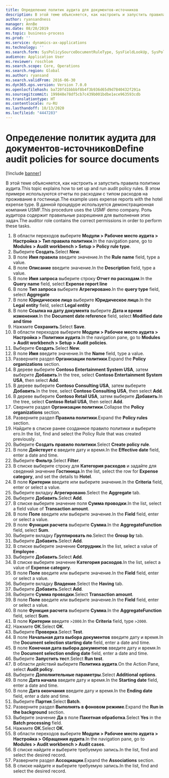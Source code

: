 ```yaml
---
title: Определение политик аудита для документов-источников
description: В этой теме объясняется, как настроить и запустить правила политики аудита.
author: ryansandness
manager: AnnBe
ms.date: 08/20/2019
ms.topic: business-process
ms.prod: ''
ms.service: dynamics-ax-applications
ms.technology: ''
ms.search.form: SysPolicySourceDocumentRuleType, SysFieldLookUp, SysPolicyListPage, SysPolicy, AuditPolicyRule, SysQueryForm, SysQueryFieldLookUp, AuditPolicyDateSelection, AuditPolicyAdditionalOption, BatchJob, CaseDetail
audience: Application User
ms.reviewer: roschlom
ms.search.scope: Core, Operations
ms.search.region: Global
ms.author: ryansand
ms.search.validFrom: 2016-06-30
ms.dyn365.ops.version: Version 7.0.0
ms.openlocfilehash: ba720fd1bbbbf8b4f3b936d65d9d7840432f291a
ms.sourcegitcommit: 199848e78df5cb7c439b001bdbe1ece963593cdb
ms.translationtype: HT
ms.contentlocale: ru-RU
ms.lasthandoff: 10/13/2020
ms.locfileid: "4447283"
---
```

# <a name="define-audit-policies-for-source-documents"></a><span data-ttu-id="5d607-103">Определение политик аудита для документов-источников</span><span class="sxs-lookup"><span data-stu-id="5d607-103">Define audit policies for source documents</span></span>

[!include [banner](../../includes/banner.md)]

<span data-ttu-id="5d607-104">В этой теме объясняется, как настроить и запустить правила политики аудита.</span><span class="sxs-lookup"><span data-stu-id="5d607-104">This topic explains how to set up and run audit policy rules.</span></span> <span data-ttu-id="5d607-105">В этом примере используются отчеты по расходам с типом расходов на проживание в гостинице.</span><span class="sxs-lookup"><span data-stu-id="5d607-105">The example uses expense reports with the hotel expense type.</span></span> <span data-ttu-id="5d607-106">В данной процедуре используется демонстрационная компания USMF.</span><span class="sxs-lookup"><span data-stu-id="5d607-106">This procedure uses the USMF demo company.</span></span> <span data-ttu-id="5d607-107">Роль аудитора содержит правильные разрешения для выполнения этих задач.</span><span class="sxs-lookup"><span data-stu-id="5d607-107">The auditor role contains the correct permissions in order to perform these tasks.</span></span>

1. <span data-ttu-id="5d607-108">В области переходов выберите **Модули > Рабочее место аудита > Настройка > Тип правила политики**.</span><span class="sxs-lookup"><span data-stu-id="5d607-108">In the navigation pane, go to **Modules > Audit workbench > Setup > Policy rule type**.</span></span>
2. <span data-ttu-id="5d607-109">Выберите **Создать**.</span><span class="sxs-lookup"><span data-stu-id="5d607-109">Select **New**.</span></span>
3. <span data-ttu-id="5d607-110">В поле **Имя правила** введите значение.</span><span class="sxs-lookup"><span data-stu-id="5d607-110">In the **Rule name** field, type a value.</span></span>
4. <span data-ttu-id="5d607-111">В поле **Описание** введите значение.</span><span class="sxs-lookup"><span data-stu-id="5d607-111">In the **Description** field, type a value.</span></span>
5. <span data-ttu-id="5d607-112">В поле **Имя запроса** выберите строку **Отчет по расходам**.</span><span class="sxs-lookup"><span data-stu-id="5d607-112">In the **Query name** field, select **Expense report line**</span></span>
6. <span data-ttu-id="5d607-113">В поле **Тип запроса** выберите **Агрегировано**.</span><span class="sxs-lookup"><span data-stu-id="5d607-113">In the **query type** field, select **Aggregate**</span></span>
7. <span data-ttu-id="5d607-114">В поле **Юридическое лицо** выберите **Юридическое лицо**.</span><span class="sxs-lookup"><span data-stu-id="5d607-114">In the **Legal entity** field, select **Legal entity**</span></span>
8. <span data-ttu-id="5d607-115">В поле **Ссылка на дату документа** выберите **Дата и время изменения**.</span><span class="sxs-lookup"><span data-stu-id="5d607-115">In the **Document date reference** field, select **Modified date and time**</span></span>
9. <span data-ttu-id="5d607-116">Нажмите **Сохранить**.</span><span class="sxs-lookup"><span data-stu-id="5d607-116">Select **Save**.</span></span>
10. <span data-ttu-id="5d607-117">В области переходов выберите **Модули > Рабочее место аудита > Настройка > Политики аудита**.</span><span class="sxs-lookup"><span data-stu-id="5d607-117">In the navigation pane, go to **Modules > Audit workbench > Setup > Audit policies**.</span></span>
11. <span data-ttu-id="5d607-118">Выберите **Создать**.</span><span class="sxs-lookup"><span data-stu-id="5d607-118">Select **New**.</span></span>
12. <span data-ttu-id="5d607-119">В поле **Имя** введите значение.</span><span class="sxs-lookup"><span data-stu-id="5d607-119">In the **Name** field, type a value.</span></span>
13. <span data-ttu-id="5d607-120">Разверните раздел **Организации политики**.</span><span class="sxs-lookup"><span data-stu-id="5d607-120">Expand the **Policy organizations** section.</span></span>
14. <span data-ttu-id="5d607-121">В дереве выберите **Contoso Entertainment System USA**, затем выберите **Добавить**.</span><span class="sxs-lookup"><span data-stu-id="5d607-121">In the tree, select **Contoso Entertainment System USA**, then select **Add**.</span></span>
15. <span data-ttu-id="5d607-122">В дереве выберите **Contoso Consulting USA**, затем выберите **Добавить**.</span><span class="sxs-lookup"><span data-stu-id="5d607-122">In the tree, select **Contoso Consulting USA**, then select **Add**.</span></span>
16. <span data-ttu-id="5d607-123">В дереве выберите **Contoso Retail USA**, затем выберите **Добавить**.</span><span class="sxs-lookup"><span data-stu-id="5d607-123">In the tree, select **Contoso Retail USA**, then select **Add**.</span></span>
17. <span data-ttu-id="5d607-124">Сверните раздел **Организации политики**.</span><span class="sxs-lookup"><span data-stu-id="5d607-124">Collapse the **Policy organizations** section.</span></span>
18. <span data-ttu-id="5d607-125">Разверните раздел **Правила политики**.</span><span class="sxs-lookup"><span data-stu-id="5d607-125">Expand the **Policy rules** section.</span></span>
19. <span data-ttu-id="5d607-126">Найдите в списке ранее созданное правило политики и выберите его.</span><span class="sxs-lookup"><span data-stu-id="5d607-126">In the list, find and select the Policy Rule that was created previously.</span></span>
20. <span data-ttu-id="5d607-127">Выберите **Создать правило политики**.</span><span class="sxs-lookup"><span data-stu-id="5d607-127">Select **Create policy rule**.</span></span>
21. <span data-ttu-id="5d607-128">В поле **Действует с** введите дату и время.</span><span class="sxs-lookup"><span data-stu-id="5d607-128">In the **Effective date** field, enter a date and time.</span></span>
22. <span data-ttu-id="5d607-129">Выберите **Фильтр**.</span><span class="sxs-lookup"><span data-stu-id="5d607-129">Select **Filter**.</span></span>
23. <span data-ttu-id="5d607-130">В списке выберите строку для **Категория расходов** и задайте для сведений значение **Гостиница**.</span><span class="sxs-lookup"><span data-stu-id="5d607-130">In the list, select the row for **Expense category**, and set the details to **Hotel**.</span></span>
24. <span data-ttu-id="5d607-131">В поле **Критерии** введите или выберите значение.</span><span class="sxs-lookup"><span data-stu-id="5d607-131">In the **Criteria** field, enter or select a value.</span></span>
25. <span data-ttu-id="5d607-132">Выберите вкладку **Агрегировано**.</span><span class="sxs-lookup"><span data-stu-id="5d607-132">Select the **Aggregate** tab.</span></span>
26. <span data-ttu-id="5d607-133">Выберите **Добавить**.</span><span class="sxs-lookup"><span data-stu-id="5d607-133">Select **Add**.</span></span>
27. <span data-ttu-id="5d607-134">В списке выберите значение поля **Сумма проводки**.</span><span class="sxs-lookup"><span data-stu-id="5d607-134">In the list, select a field value of **Transaction amount**.</span></span>
28. <span data-ttu-id="5d607-135">В поле **Поле** введите или выберите значение.</span><span class="sxs-lookup"><span data-stu-id="5d607-135">In the **Field** field, enter or select a value.</span></span>
29. <span data-ttu-id="5d607-136">В поле **Функция расчета** выберите **Сумма**.</span><span class="sxs-lookup"><span data-stu-id="5d607-136">In the **AggregateFunction** field, select **Sum**.</span></span>
30. <span data-ttu-id="5d607-137">Выберите вкладку **Группировать по**.</span><span class="sxs-lookup"><span data-stu-id="5d607-137">Select the **Group by** tab.</span></span>
31. <span data-ttu-id="5d607-138">Выберите **Добавить**.</span><span class="sxs-lookup"><span data-stu-id="5d607-138">Select **Add**.</span></span>
32. <span data-ttu-id="5d607-139">В списке выберите значение **Сотрудник**.</span><span class="sxs-lookup"><span data-stu-id="5d607-139">In the list, select a value of **Employee** .</span></span>
33. <span data-ttu-id="5d607-140">Выберите **Добавить**.</span><span class="sxs-lookup"><span data-stu-id="5d607-140">Select **Add**.</span></span>
34. <span data-ttu-id="5d607-141">В списке выберите значение **Категория расходов**.</span><span class="sxs-lookup"><span data-stu-id="5d607-141">In the list, select a value of **Expense category**.</span></span>
35. <span data-ttu-id="5d607-142">В поле **Поле** введите или выберите значение.</span><span class="sxs-lookup"><span data-stu-id="5d607-142">In the **Field** field, enter or select a value.</span></span>
36. <span data-ttu-id="5d607-143">Выберите вкладку **Владение**.</span><span class="sxs-lookup"><span data-stu-id="5d607-143">Select the **Having** tab.</span></span>
37. <span data-ttu-id="5d607-144">Выберите **Добавить**.</span><span class="sxs-lookup"><span data-stu-id="5d607-144">Select **Add**.</span></span>
38. <span data-ttu-id="5d607-145">Выберите **Сумма проводки**.</span><span class="sxs-lookup"><span data-stu-id="5d607-145">Select **Transaction amount**.</span></span>
39. <span data-ttu-id="5d607-146">В поле **Поле** введите или выберите значение.</span><span class="sxs-lookup"><span data-stu-id="5d607-146">In the **Field** field, enter or select a value.</span></span>
40. <span data-ttu-id="5d607-147">В поле **Функция расчета** выберите **Сумма**.</span><span class="sxs-lookup"><span data-stu-id="5d607-147">In the **AggregateFunction** field, select **Sum**.</span></span>
41. <span data-ttu-id="5d607-148">В поле **Критерии** введите `>2000`.</span><span class="sxs-lookup"><span data-stu-id="5d607-148">In the **Criteria** field, type `>2000`.</span></span>
42. <span data-ttu-id="5d607-149">Нажмите **ОК**.</span><span class="sxs-lookup"><span data-stu-id="5d607-149">Select **OK**.</span></span>
43. <span data-ttu-id="5d607-150">Выберите **Проверка**.</span><span class="sxs-lookup"><span data-stu-id="5d607-150">Select **Test**.</span></span>
44. <span data-ttu-id="5d607-151">В поле **Начальная дата выбора документов** введите дату и время.</span><span class="sxs-lookup"><span data-stu-id="5d607-151">In the **Document selection starting date** field, enter a date and time.</span></span>
45. <span data-ttu-id="5d607-152">В поле **Конечная дата выбора документов** введите дату и время.</span><span class="sxs-lookup"><span data-stu-id="5d607-152">In the **Document selection ending date** field, enter a date and time.</span></span>
46. <span data-ttu-id="5d607-153">Выберите **Запустить тест**.</span><span class="sxs-lookup"><span data-stu-id="5d607-153">Select **Run test**.</span></span>
47. <span data-ttu-id="5d607-154">В области действий выберите **Политика аудита**.</span><span class="sxs-lookup"><span data-stu-id="5d607-154">On the Action Pane, select **Audit policy**.</span></span>
48. <span data-ttu-id="5d607-155">Выберите **Дополнительные параметры**.</span><span class="sxs-lookup"><span data-stu-id="5d607-155">Select **Additional options**.</span></span>
49. <span data-ttu-id="5d607-156">В поле **Дата начала** введите дату и время.</span><span class="sxs-lookup"><span data-stu-id="5d607-156">In the **Starting date** field, enter a date and time.</span></span>
50. <span data-ttu-id="5d607-157">В поле **Дата окончания** введите дату и время.</span><span class="sxs-lookup"><span data-stu-id="5d607-157">In the **Ending date** field, enter a date and time.</span></span>
51. <span data-ttu-id="5d607-158">Выберите **Партия**.</span><span class="sxs-lookup"><span data-stu-id="5d607-158">Select **Batch**.</span></span>
52. <span data-ttu-id="5d607-159">Разверните раздел **Выполнять в фоновом режиме**.</span><span class="sxs-lookup"><span data-stu-id="5d607-159">Expand the **Run in the background** section.</span></span>
53. <span data-ttu-id="5d607-160">Выберите значение **Да** в поле **Пакетная обработка**.</span><span class="sxs-lookup"><span data-stu-id="5d607-160">Select **Yes** in the **Batch processing** field.</span></span>
54. <span data-ttu-id="5d607-161">Нажмите **ОК**.</span><span class="sxs-lookup"><span data-stu-id="5d607-161">Select **OK**.</span></span>
55. <span data-ttu-id="5d607-162">В области переходов выберите **Модули > Рабочее место аудита > Настройка > Обращения аудита**.</span><span class="sxs-lookup"><span data-stu-id="5d607-162">In the navigation pane, go to **Modules > Audit workbench > Audit cases**.</span></span>
56. <span data-ttu-id="5d607-163">В списке найдите и выберите требуемую запись.</span><span class="sxs-lookup"><span data-stu-id="5d607-163">In the list, find and select the desired record.</span></span>
57. <span data-ttu-id="5d607-164">Разверните раздел **Ассоциации**.</span><span class="sxs-lookup"><span data-stu-id="5d607-164">Expand the **Associations** section.</span></span>
58. <span data-ttu-id="5d607-165">В списке найдите и выберите требуемую запись.</span><span class="sxs-lookup"><span data-stu-id="5d607-165">In the list, find and select the desired record.</span></span>

